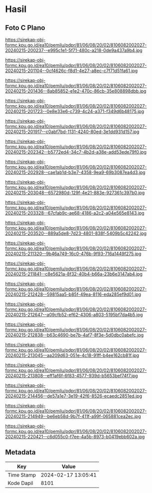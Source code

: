 # Hasil

## Foto C Plano

https://sirekap-obj-formc.kpu.go.id/ea10/pemilu/pdpr/81/06/08/20/02/8106082002027-20240215-200237--e995c1e1-5f71-480c-a218-0de9a437a9b4.jpg

https://sirekap-obj-formc.kpu.go.id/ea10/pemilu/pdpr/81/06/08/20/02/8106082002027-20240215-201104--0cf4626c-f8d1-4e27-a8ec-c7f71d51fa61.jpg

https://sirekap-obj-formc.kpu.go.id/ea10/pemilu/pdpr/81/06/08/20/02/8106082002027-20240215-201436--8ab85852-e1e2-470c-86cb-35e808898dbb.jpg

https://sirekap-obj-formc.kpu.go.id/ea10/pemilu/pdpr/81/06/08/20/02/8106082002027-20240215-201723--0e8e33e6-c739-4c24-a371-f349d6b48175.jpg

https://sirekap-obj-formc.kpu.go.id/ea10/pemilu/pdpr/81/06/08/20/02/8106082002027-20240215-201917--c0abf7bd-1131-4240-80ed-3e1dd931d157.jpg

https://sirekap-obj-formc.kpu.go.id/ea10/pemilu/pdpr/81/06/08/20/02/8106082002027-20240215-202342--b5772ed4-34c7-4b2d-a38e-add53ede79f0.jpg

https://sirekap-obj-formc.kpu.go.id/ea10/pemilu/pdpr/81/06/08/20/02/8106082002027-20240215-202928--cae1ab1d-b3e7-4358-9ea9-69b3087ea4d3.jpg

https://sirekap-obj-formc.kpu.go.id/ea10/pemilu/pdpr/81/06/08/20/02/8106082002027-20240215-203048--6572980d-129f-4e21-883e-927361c397b0.jpg

https://sirekap-obj-formc.kpu.go.id/ea10/pemilu/pdpr/81/06/08/20/02/8106082002027-20240215-203328--67cfab9c-ae68-4186-a2c2-a04e565e8143.jpg

https://sirekap-obj-formc.kpu.go.id/ea10/pemilu/pdpr/81/06/08/20/02/8106082002027-20240215-203520--889a5de8-7d23-4801-838f-5409b5c42242.jpg

https://sirekap-obj-formc.kpu.go.id/ea10/pemilu/pdpr/81/06/08/20/02/8106082002027-20240215-211320--9b46a749-16c0-476b-9f93-716a1449f275.jpg

https://sirekap-obj-formc.kpu.go.id/ea10/pemilu/pdpr/81/06/08/20/02/8106082002027-20240215-211841--c8e5621a-8f32-40b4-b66a-23b6e3147ab4.jpg

https://sirekap-obj-formc.kpu.go.id/ea10/pemilu/pdpr/81/06/08/20/02/8106082002027-20240215-212428--59815aa5-b85f-49ea-8116-eda285ef9d01.jpg

https://sirekap-obj-formc.kpu.go.id/ea10/pemilu/pdpr/81/06/08/20/02/8106082002027-20240215-212647--a09cfb52-ef62-4306-a803-5195bf7da4b5.jpg

https://sirekap-obj-formc.kpu.go.id/ea10/pemilu/pdpr/81/06/08/20/02/8106082002027-20240215-212838--b63c4690-be7b-4af7-8f3e-5d0dbc0abefc.jpg

https://sirekap-obj-formc.kpu.go.id/ea10/pemilu/pdpr/81/06/08/20/02/8106082002027-20240215-213045--aa209d63-051e-4c18-91ff-b4ee162cb81f.jpg

https://sirekap-obj-formc.kpu.go.id/ea10/pemilu/pdpr/81/06/08/20/02/8106082002027-20240215-213808--eff1af6f-6f83-4577-939d-b5653bef74f7.jpg

https://sirekap-obj-formc.kpu.go.id/ea10/pemilu/pdpr/81/06/08/20/02/8106082002027-20240215-214456--de57a1e7-3e19-42f6-8526-ecaedc2851ed.jpg

https://sirekap-obj-formc.kpu.go.id/ea10/pemilu/pdpr/81/06/08/20/02/8106082002027-20240215-214949--be6eb58d-9b7f-411f-a99f-065881cea2ec.jpg

https://sirekap-obj-formc.kpu.go.id/ea10/pemilu/pdpr/81/06/08/20/02/8106082002027-20240215-220421--c6d055c0-f7ee-4a5b-8973-b0419ebb602a.jpg


## Metadata

| Key        | Value               |
| ---------- | ------------------- |
| Time Stamp | 2024-02-17 13:05:41 |
| Kode Dapil | 8101                |



